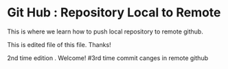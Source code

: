 # Git Hub : Repository Local to Remote


This is where we learn how to push local repository to remote github.

This is edited file of this file. Thanks!


2nd time edition . Welcome!
#3rd time commit canges in remote github
